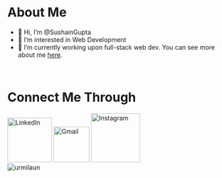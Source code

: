 <h1>About Me</h1>

- 👋 Hi, I’m @SushainGupta
- 👀 I’m interested in Web Development
- 🌱 I’m currently working upon full-stack web dev. You can see more about me <a href="https://sushaingupta.netlify.app/">here</a>.


<br>
<h1> Connect Me Through</h1>
<div>
  <a href="https://www.linkedin.com/in/sushain-gupta-987015217/"><img alt="LinkedIn" src="https://img.shields.io/badge/LinkedIn-0077B5?style=for-the-badge&logo=linkedin&logoColor=white" width="100rem"></a>
  <a href="mailto:sushaingupta1234@gmail.com"><img alt="Gmail" width="80rem" src="https://img.shields.io/badge/Gmail-D14836?style=for-the-badge&logo=gmail&logoColor=white"/></a>
   <a href="https://www.instagram.com/sushain.gupta_"><img alt="Instagram" width="110rem" src="https://img.shields.io/badge/Instagram-E4405F?style=for-the-badge&logo=instagram&logoColor=white"/></a>
</div>

<div>
  <img align="left" src="https://github-readme-stats.vercel.app/api/top-langs?username=urmilaun&show_icons=true&locale=en&layout=compact" alt="urmilaun" />
</div>
